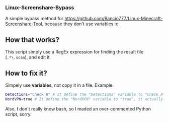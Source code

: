 ### Linux-Screenshare-Bypass
A simple bypass method for https://github.com/Rancio777/Linux-Minecraft-Screenshare-Tool, because they don't use variables :c

## How that works?
This script simply use a RegEx expression for finding the result file (`.*\.scan`), and edit it

## How to fix it?
Simpely use **variables**, not copy it in a file.
Example:
```bash
Detections="Check A" # It define the "Detections" variable to "Check A", it actually means we failed Check A.
NordVPN=true # It define the "NordVPN" variable to "true", it actually means we failed NordVPN's check
```
Also, I don't really know bash, so I maded an over-commented Python script, sorry.
